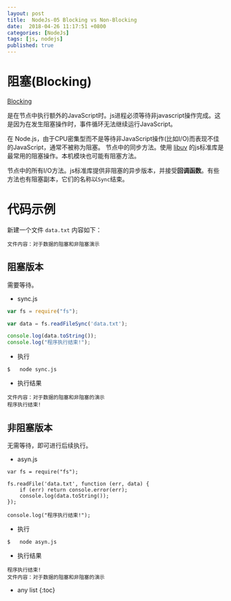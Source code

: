 ```yaml
---
layout: post
title:  NodeJs-05 Blocking vs Non-Blocking
date:  2018-04-26 11:17:51 +0800
categories: [NodeJs]
tags: [js, nodejs]
published: true
---
```


# 阻塞(Blocking)

[Blocking](https://nodejs.org/en/docs/guides/blocking-vs-non-blocking/) 

是在节点中执行额外的JavaScript时。js进程必须等待非javascript操作完成。这是因为在发生阻塞操作时，事件循环无法继续运行JavaScript。

在 Node.js，由于CPU密集型而不是等待非JavaScript操作(比如I/O)而表现不佳的JavaScript，通常不被称为阻塞。
节点中的同步方法。使用 [libuv](http://libuv.org/) 的js标准库是最常用的阻塞操作。本机模块也可能有阻塞方法。

节点中的所有I/O方法。js标准库提供非阻塞的异步版本，并接受**回调函数**。有些方法也有阻塞副本，它们的名称以`Sync`结束。


# 代码示例

新建一个文件 `data.txt` 内容如下：

```
文件内容：对于数据的阻塞和非阻塞演示
```

## 阻塞版本

需要等待。


- sync.js

```js
var fs = require("fs");

var data = fs.readFileSync('data.txt');

console.log(data.toString());
console.log("程序执行结束!");
```

- 执行

```
$   node sync.js
```

- 执行结果

```
文件内容：对于数据的阻塞和非阻塞的演示
程序执行结束!
```

## 非阻塞版本

无需等待，即可进行后续执行。

- asyn.js

```
var fs = require("fs");

fs.readFile('data.txt', function (err, data) {
    if (err) return console.error(err);
    console.log(data.toString());
});

console.log("程序执行结束!");
```


- 执行

```
$   node asyn.js
```

- 执行结果

```
程序执行结束!
文件内容：对于数据的阻塞和非阻塞的演示
```

* any list
{:toc}